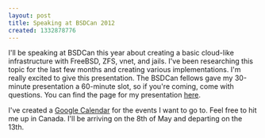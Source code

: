 ```yaml
---
layout: post
title: Speaking at BSDCan 2012
created: 1332878776
---
```

I'll be speaking at BSDCan this year about creating a basic cloud-like infrastructure with FreeBSD, ZFS, vnet, and jails. I've been researching this topic for the last few months and creating various implementations. I'm really excited to give this presentation. The BSDCan fellows gave my 30-minute presentation a 60-minute slot, so if you're coming, come with questions. You can find the page for my presentation <a href="http://www.bsdcan.org/2012/schedule/events/289.en.html" target="_blank">here</a>.

I've created a <a href="http://bit.ly/GTmqZH" target="_blank">Google Calendar</a> for the events I want to go to. Feel free to hit me up in Canada. I'll be arriving on the 8th of May and departing on the 13th.
